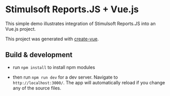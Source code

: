 # Stimulsoft Reports.JS + Vue.js

This simple demo illustrates integration of Stimulsoft Reports.JS into an Vue.js project.

This project was generated with [create-vue](https://github.com/vuejs/create-vue).

## Build & development

* run ``` npm install ``` to install npm modules

* then run ``` npm run dev ``` for a dev server. Navigate to ``` http://localhost:3000/ ```. The app will automatically reload if you change any of the source files.
